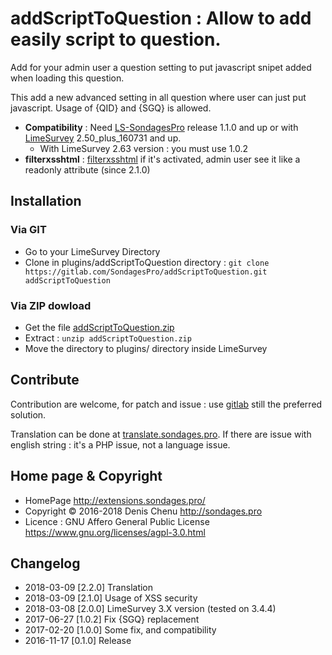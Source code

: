 # addScriptToQuestion : Allow to add easily script to question. #

Add for your admin user a question setting to put javascript snipet added when loading this question.

This add a new advanced setting in all question where user can just put javascript. Usage of {QID} and {SGQ} is allowed.

- **Compatibility** : Need [LS-SondagesPro](https://github.com/SondagesPro/LimeSurvey-SondagesPro) release 1.1.0 and up or with [LimeSurvey](https://www.limesurvey.org/) 2.50_plus_160731 and up.
  - With LimeSurvey 2.63 version : you must use 1.0.2
- **filterxsshtml** : [filterxsshtml](https://manual.limesurvey.org/Optional_settings#Security) if it's activated, admin user see it like a readonly attribute (since 2.1.0)

## Installation

### Via GIT
- Go to your LimeSurvey Directory
- Clone in plugins/addScriptToQuestion directory : `git clone https://gitlab.com/SondagesPro/addScriptToQuestion.git addScriptToQuestion`

### Via ZIP dowload
- Get the file [addScriptToQuestion.zip](https://extensions.sondages.pro/IMG/auto/addScriptToQuestion.zip)
- Extract : `unzip addScriptToQuestion.zip`
- Move the directory to plugins/ directory inside LimeSurvey

## Contribute

Contribution are welcome, for patch and issue : use [gitlab](https://gitlab.com/SondagesPro/addScriptToQuestion) still the preferred solution.

Translation can be done at [translate.sondages.pro](https://translate.sondages.pro/projects/addscripttoquestion/).
If there are issue with english string : it's a PHP issue, not a language issue.

## Home page & Copyright
- HomePage <http://extensions.sondages.pro/>
- Copyright © 2016-2018 Denis Chenu <http://sondages.pro>
- Licence : GNU Affero General Public License <https://www.gnu.org/licenses/agpl-3.0.html>

## Changelog
- 2018-03-09 [2.2.0] Translation
- 2018-03-09 [2.1.0] Usage of XSS security
- 2018-03-08 [2.0.0] LimeSurvey 3.X version (tested on 3.4.4)
- 2017-06-27 [1.0.2] Fix {SGQ} replacement
- 2017-02-20 [1.0.0] Some fix, and compatibility
- 2016-11-17 [0.1.0] Release
